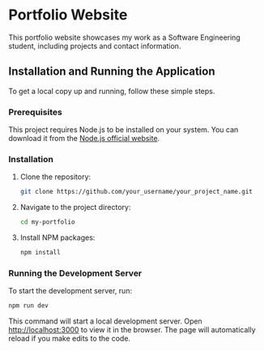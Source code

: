 # Portfolio Website

This portfolio website showcases my work as a Software Engineering student, including projects and contact information. 

## Installation and Running the Application

To get a local copy up and running, follow these simple steps.

### Prerequisites

This project requires Node.js to be installed on your system. You can download it from the [Node.js official website](https://nodejs.org/).

### Installation

1. Clone the repository:
   ```sh
   git clone https://github.com/your_username/your_project_name.git
   ```
2. Navigate to the project directory:
   ```sh
   cd my-portfolio
   ```
3. Install NPM packages:
   ```sh
   npm install
   ```

### Running the Development Server

To start the development server, run:

```sh
npm run dev
```

This command will start a local development server. Open [http://localhost:3000](http://localhost:3000) to view it in the browser. The page will automatically reload if you make edits to the code.
